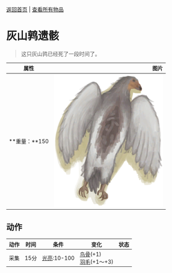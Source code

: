 [返回首页](index.md)   |  [查看所有物品](object.md)
# 灰山鹑遗骸  
> 这只灰山鹑已经死了一段时间了。  
  
  属性  |   图片   
 ----  |  ----:   
 **重量：**150  |  ![](Sprite/PartridgeCarcass.png)   
  
## 动作  
动作  |  时间  |  条件  |  变化  |  状态  
----  |  ----  |  ----  |  ----  |  ----  
采集  |  15分  |  [光亮](Light.md):10-100  |  [鸟骨](BonesBird.md)(+1)<br>[羽毛](Feathers.md)(+1～+3)  |    
